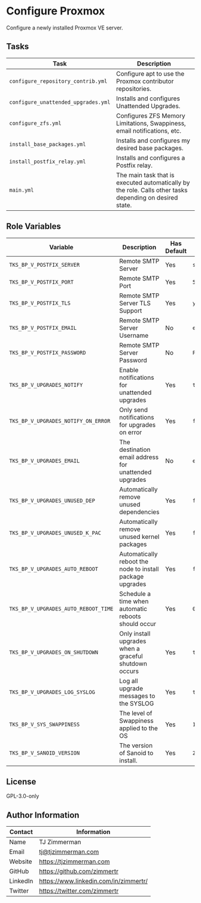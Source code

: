 Configure Proxmox
=========

Configure a newly installed Proxmox VE server.

Tasks
-----

| Task                                | Description                                                  |
| ----------------------------------- | ------------------------------------------------------------ |
| `configure_repository_contrib.yml`  | Configure apt to use the Proxmox contributor repositories.   |
| `configure_unattended_upgrades.yml` | Installs and configures Unattended Upgrades.                 |
| `configure_zfs.yml`                 | Configures ZFS Memory Limitations, Swappiness, email notifications, etc. |
| `install_base_packages.yml`         | Installs and configures my desired base packages.            |
| `install_postfix_relay.yml`         | Installs and configures a Postfix relay.                     |
| `main.yml`                          | The main task that is executed automatically by the role. Calls other tasks depending on desired state. |



Role Variables
--------------

| Variable                             | Description                                               | Has Default | Example           |
| ------------------------------------ | --------------------------------------------------------- | ----------- | ----------------- |
| `TKS_BP_V_POSTFIX_SERVER`            | Remote SMTP Server                                        | Yes         | `smtp.gmail.com`  |
| `TKS_BP_V_POSTFIX_PORT`              | Remote SMTP Port                                          | Yes         | `587`             |
| `TKS_BP_V_POSTFIX_TLS`               | Remote SMTP Server TLS Support                            | Yes         | `yes`             |
| `TKS_BP_V_POSTFIX_EMAIL`             | Remote SMTP Server Username                               | No          | `email@gmail.com` |
| `TKS_BP_V_POSTFIX_PASSWORD`          | Remote SMTP Server Password                               | No          | `PASSWORD`        |
| `TKS_BP_V_UPGRADES_NOTIFY`           | Enable notifications for unattended upgrades              | Yes         | `true`            |
| `TKS_BP_V_UPGRADES_NOTIFY_ON_ERROR`  | Only send notifications for upgrades on error             | Yes         | `false`           |
| `TKS_BP_V_UPGRADES_EMAIL`            | The destination email address for unattended upgrades     | No          | `email@gmail.com` |
| `TKS_BP_V_UPGRADES_UNUSED_DEP`       | Automatically remove unused dependencies                  | Yes         | `false`           |
| `TKS_BP_V_UPGRADES_UNUSED_K_PAC`     | Automatically remove unused kernel packages               | Yes         | `false`           |
| `TKS_BP_V_UPGRADES_AUTO_REBOOT`      | Automatically reboot the node to install package upgrades | Yes         | `false`           |
| `TKS_BP_V_UPGRADES_AUTO_REBOOT_TIME` | Schedule a time when automatic reboots should occur       | Yes         | `03:00`           |
| `TKS_BP_V_UPGRADES_ON_SHUTDOWN`      | Only install upgrades when a graceful shutdown occurs     | Yes         | `true`            |
| `TKS_BP_V_UPGRADES_LOG_SYSLOG`       | Log all upgrade messages to the SYSLOG                    | Yes         | `true`            |
| `TKS_BP_V_SYS_SWAPPINESS`            | The level of Swappiness applied to the OS                 | Yes         | `10`              |
| `TKS_BP_V_SANOID_VERSION`            | The version of Sanoid to install.                         | Yes         | `2.0.3`           |


License
-------

GPL-3.0-only

Author Information
------------------

| Contact  | Information                           |
| -------- | ------------------------------------- |
| Name     | TJ Zimmerman                          |
| Email    | tj@tjzimmerman.com                    |
| Website  | https://tjzimmerman.com               |
| GitHub   | https://github.com/zimmertr           |
| LinkedIn | https://www.linkedin.com/in/zimmertr/ |
| Twitter  | https://twitter.com/zimmertr          |


